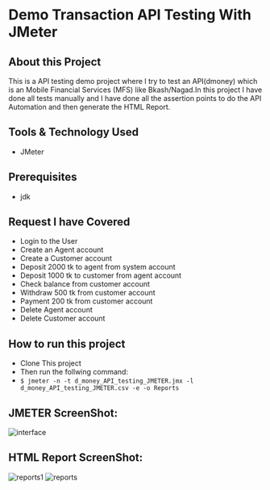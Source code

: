 # Demo Transaction API Testing With JMeter

## About this Project
This is a API testing demo project where I try to test an API(dmoney) which is an Mobile Financial Services (MFS) like Bkash/Nagad.In this project I have done all tests manually and I have done all the assertion points to do the API Automation and then generate the HTML Report.

## Tools & Technology Used
- JMeter

## Prerequisites
- jdk

## Request I have Covered
- Login to the User
- Create an Agent account
- Create a Customer account
- Deposit 2000 tk to agent from system account
- Deposit 1000 tk to customer from agent account
- Check balance from customer account
- Withdraw 500 tk from customer account
- Payment 200 tk from customer account
- Delete Agent account
- Delete Customer account

## How to run this project
- Clone This project
- Then run the follwing command:
- ``` $ jmeter -n -t d_money_API_testing_JMETER.jmx -l d_money_API_testing_JMETER.csv -e -o Reports ```

## JMETER ScreenShot:
![interface](https://github.com/rabbypathan/Demo-Transaction-API-JMETER/assets/70917088/dfdf5ba5-77b4-44fb-90b6-8c53603a65b3)

## HTML Report ScreenShot:
![reports1](https://github.com/rabbypathan/Demo-Transaction-API-JMETER/assets/70917088/d9dd7a2b-bd9d-41f2-8926-7e94b8949ecb)
![reports](https://github.com/rabbypathan/Demo-Transaction-API-JMETER/assets/70917088/a8777608-b696-4fd5-84fc-6b9a02f3e04e)





